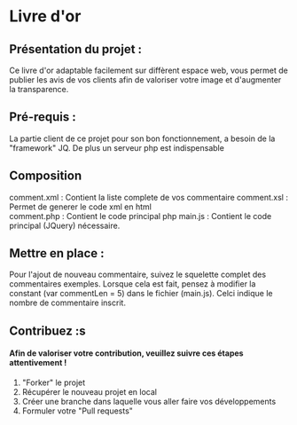 # Livre d'or 

## Présentation du projet : 

Ce livre d'or adaptable facilement sur diffèrent espace web, vous permet de publier les avis de vos clients afin de valoriser votre image et d'augmenter la transparence.

## Pré-requis :

La partie client de ce projet pour son bon fonctionnement, a besoin de la "framework" JQ.
De plus un serveur php est indispensable 

## Composition 

comment.xml : Contient la liste complete de vos commentaire
comment.xsl : Permet de generer le code xml en html  
comment.php : Contient le code principal php
main.js     : Contient le code principal (JQuery) nécessaire.

## Mettre en place :

Pour l'ajout de nouveau commentaire, suivez le squelette complet des commentaires exemples.
Lorsque cela est fait, pensez à modifier la constant (var commentLen = 5) dans le fichier (main.js).
Celci indique le nombre de commentaire inscrit.

## Contribuez :s

#### Afin de valoriser votre contribution, veuillez suivre ces étapes attentivement !

1) "Forker" le projet <br />
2) Récupérer le nouveau projet en local <br />
3) Créer une branche dans laquelle vous aller faire vos développements <br />
4) Formuler votre "Pull requests" <br />